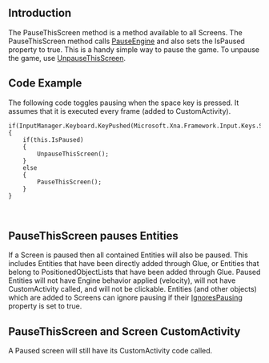 ## Introduction

The PauseThisScreen method is a method available to all Screens. The PauseThisScreen method calls [PauseEngine](/frb/docs/index.php?title=FlatRedBall.Instructions.InstructionManager.PauseEngine.md "FlatRedBall.Instructions.InstructionManager.PauseEngine") and also sets the IsPaused property to true. This is a handy simple way to pause the game. To unpause the game, use [UnpauseThisScreen](/frb/docs/index.php?title=Glue:Reference:Screens:UnpauseThisScreen&action=edit&redlink=1.md "Glue:Reference:Screens:UnpauseThisScreen (page does not exist)").

## Code Example

The following code toggles pausing when the space key is pressed. It assumes that it is executed every frame (added to CustomActivity).

    if(InputManager.Keyboard.KeyPushed(Microsoft.Xna.Framework.Input.Keys.Space))
    {
        if(this.IsPaused)
        {
            UnpauseThisScreen();
        }
        else
        {
            PauseThisScreen();
        }
    }

 

## PauseThisScreen pauses Entities

If a Screen is paused then all contained Entities will also be paused. This includes Entities that have been directly added through Glue, or Entities that belong to PositionedObjectLists that have been added through Glue. Paused Entities will not have Engine behavior applied (velocity), will not have CustomActivity called, and will not be clickable. Entities (and other objects) which are added to Screens can ignore pausing if their [IgnoresPausing](/frb/docs/index.php?title=Glue:Reference:Objects:IgnoresPausing.md "Glue:Reference:Objects:IgnoresPausing") property is set to true.

## PauseThisScreen and Screen CustomActivity

A Paused screen will still have its CustomActivity code called.
